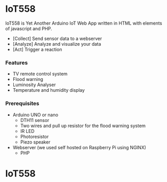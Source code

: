 # IoT558

IoT558 is Yet Another Arduino IoT Web App written in HTML with elements of javascript and PHP. 

  - [Collect] Send sensor data to a webserver 
  - [Analyze] Analyze and visualize your data
  - [Act] Trigger a reaction

### Features

* TV remote control system
* Flood warning
* Luminosity Analyser
* Temperature and humidity display

### Prerequisites

* Arduino UNO or nano 
    * DTH11 sensor 
    * Two wires and pull up resistor for the flood warning system
    * IR LED
    * Photoresistor
    * Piezo speaker
* Webserver (we used self hosted on Raspberry Pi using NGINX) 
    * PHP



# IoT558
